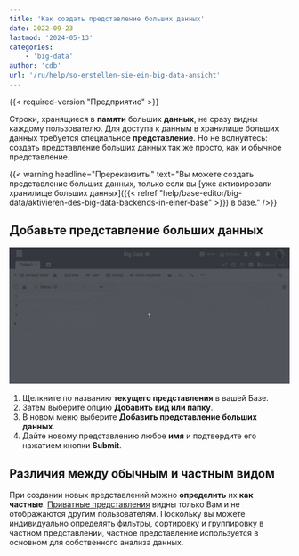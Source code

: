 ```yaml
---
title: 'Как создать представление больших данных'
date: 2022-09-23
lastmod: '2024-05-13'
categories:
    - 'big-data'
author: 'cdb'
url: '/ru/help/so-erstellen-sie-ein-big-data-ansicht'
---
```


{{< required-version "Предприятие" >}}

Строки, хранящиеся в **памяти** больших **данных**, не сразу видны каждому пользователю. Для доступа к данным в хранилище больших данных требуется специальное **представление**. Но не волнуйтесь: создать представление больших данных так же просто, как и обычное представление.

{{< warning  headline="Пререквизиты"  text="Вы можете создать представление больших данных, только если вы [уже активировали хранилище больших данных]({{< relref "help/base-editor/big-data/aktivieren-des-big-data-backends-in-einer-base" >}}) в базе." />}}

## Добавьте представление больших данных

![Создание представления больших данных](images/create-big-data-view.gif)

1. Щелкните по названию **текущего представления** в вашей Базе.
2. Затем выберите опцию **Добавить вид или папку**.
3. В новом меню выберите **Добавить представление больших данных**.
4. Дайте новому представлению любое **имя** и подтвердите его нажатием кнопки **Submit**.

## Различия между обычным и частным видом

При создании новых представлений можно **определить** их **как частные**. [Приватные представления](https://seatable.io/ru/docs/grundlagen-von-ansichten/unterschiede-zwischen-privaten-und-normalen-ansichten/) видны только Вам и не отображаются другим пользователям. Поскольку вы можете индивидуально определять фильтры, сортировку и группировку в частном представлении, частное представление используется в основном для собственного анализа данных.
